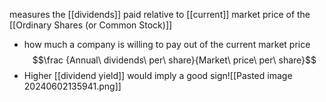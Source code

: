 measures the [[dividends]] paid relative to [[current]] market price of the [[Ordinary Shares (or Common Stock)]]
- how much a company is willing to pay out of the current market price
$$\frac {Annual\ dividends\ per\ share}{Market\ price\ per\ share}$$
- Higher [[dividend yield]] would imply a good sign![[Pasted image 20240602135941.png]]